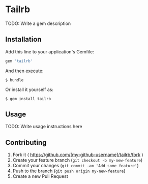 # Tailrb

TODO: Write a gem description

## Installation

Add this line to your application's Gemfile:

```ruby
gem 'tailrb'
```

And then execute:

    $ bundle

Or install it yourself as:

    $ gem install tailrb

## Usage

TODO: Write usage instructions here

## Contributing

1. Fork it ( https://github.com/[my-github-username]/tailrb/fork )
2. Create your feature branch (`git checkout -b my-new-feature`)
3. Commit your changes (`git commit -am 'Add some feature'`)
4. Push to the branch (`git push origin my-new-feature`)
5. Create a new Pull Request
